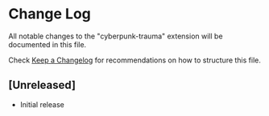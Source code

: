 # Change Log

All notable changes to the "cyberpunk-trauma" extension will be documented in this file.

Check [Keep a Changelog](http://keepachangelog.com/) for recommendations on how to structure this file.

## [Unreleased]

- Initial release
